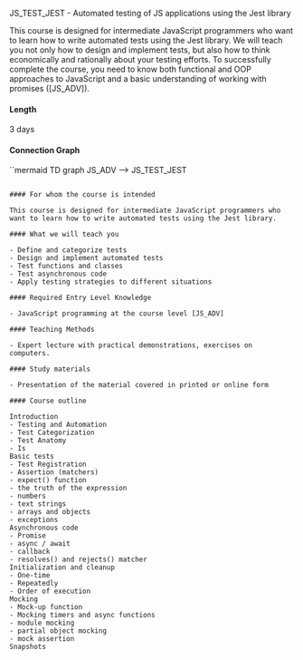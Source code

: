 JS_TEST_JEST - Automated testing of JS applications using the Jest library

This course is designed for intermediate JavaScript programmers who want to learn how to write automated tests using the Jest library. We will teach you not only how to design and implement tests, but also how to think economically and rationally about your testing efforts. To successfully complete the course, you need to know both functional and OOP approaches to JavaScript and a basic understanding of working with promises ([JS_ADV]).

#### Length

3 days

#### Connection Graph

``mermaid
TD graph
    JS_ADV --> JS_TEST_JEST
```

#### For whom the course is intended

This course is designed for intermediate JavaScript programmers who want to learn how to write automated tests using the Jest library.

#### What we will teach you

- Define and categorize tests
- Design and implement automated tests
- Test functions and classes
- Test asynchronous code
- Apply testing strategies to different situations

#### Required Entry Level Knowledge

- JavaScript programming at the course level [JS_ADV]

#### Teaching Methods

- Expert lecture with practical demonstrations, exercises on computers.

#### Study materials

- Presentation of the material covered in printed or online form

#### Course outline

Introduction
- Testing and Automation
- Test Categorization
- Test Anatomy
- Is
Basic tests
- Test Registration
- Assertion (matchers)
- expect() function
- the truth of the expression
- numbers
- text strings
- arrays and objects
- exceptions
Asynchronous code
- Promise
- async / await
- callback
- resolves() and rejects() matcher
Initialization and cleanup
- One-time
- Repeatedly
- Order of execution
Mocking
- Mock-up function
- Mocking timers and async functions
- module mocking
- partial object mocking
- mock assertion
Snapshots